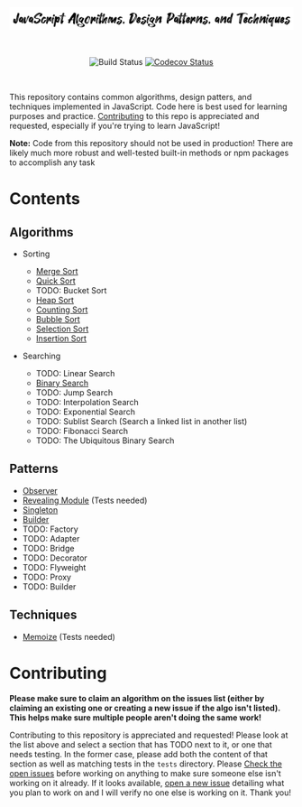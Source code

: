 <div align="center">

<img src="https://raw.githubusercontent.com/nas5w/javascript-patterns/master/logo.png" alt="JavaScript Algorithms, Design Patterns, and Techniques" />

&nbsp;

![Build Status](https://travis-ci.org/nas5w/javascript-patterns.svg?branch=master)
[![Codecov Status](https://codecov.io/gh/nas5w/javascript-patterns/branch/master/graph/badge.svg)](https://codecov.io/gh/nas5w/javascript-patterns/branch/master)

</div>
<br />

This repository contains common algorithms, design patters, and techniques implemented in JavaScript. Code here is best used for learning purposes and practice. [Contributing](#Contributing) to this repo is appreciated and requested, especially if you're trying to learn JavaScript!

**Note:** Code from this repository should not be used in production! There are likely much more robust and well-tested built-in methods or npm packages to accomplish any task

# Contents

## Algorithms

- Sorting

  - [Merge Sort](https://github.com/ShantanuShinde/javascript-patterns/blob/master/src/algorithms/sorting/mergeSort.js)
  - [Quick Sort](https://github.com/ShantanuShinde/javascript-patterns/blob/master/src/algorithms/sorting/quickSort.js)
  - TODO: Bucket Sort
  - [Heap Sort](https://github.com/ShantanuShinde/javascript-patterns/blob/master/src/algorithms/sorting/heapSort.js)
  - [Counting Sort](https://github.com/ShantanuShinde/javascript-patterns/blob/master/src/algorithms/sorting/countingSort.js)
  - [Bubble Sort](https://github.com/ShantanuShinde/javascript-patterns/blob/master/src/algorithms/sorting/bubbleSort.js)
  - [Selection Sort](https://github.com/ShantanuShinde/javascript-patterns/blob/master/src/algorithms/sorting/selectionSort.js)
  - [Insertion Sort](https://github.com/ShantanuShinde/javascript-patterns/blob/master/src/algorithms/sorting/insertionSort.js)

- Searching

  - TODO: Linear Search
  - [Binary Search](https://github.com/ShantanuShinde/javascript-patterns/blob/master/src/algorithms/searching/binarySearch.js)
  - TODO: Jump Search
  - TODO: Interpolation Search
  - TODO: Exponential Search
  - TODO: Sublist Search (Search a linked list in another list)
  - TODO: Fibonacci Search
  - TODO: The Ubiquitous Binary Search

## Patterns

- [Observer](https://github.com/ShantanuShinde/javascript-patterns/blob/master/src/patterns/observer.js)
- [Revealing Module](https://github.com/ShantanuShinde/javascript-patterns/blob/master/src/patterns/revealing-module.js) (Tests needed)
- [Singleton](https://github.com/ShantanuShinde/javascript-patterns/blob/master/src/patterns/singleton.js)
- [Builder](https://github.com/ShantanuShinde/javascript-patterns/blob/master/src/patterns/builder.js)
- TODO: Factory
- TODO: Adapter
- TODO: Bridge
- TODO: Decorator
- TODO: Flyweight
- TODO: Proxy
- TODO: Builder

## Techniques

- [Memoize](https://github.com/ShantanuShinde/javascript-patterns/blob/master/src/techniques/memoize.js) (Tests needed)

# Contributing

**Please make sure to claim an algorithm on the issues list (either by claiming an existing one or creating a new issue if the algo isn't listed). This helps make sure multiple people aren't doing the same work!**

Contributing to this repository is appreciated and requested! Please look at the list above and select a section that has TODO next to it, or one that needs testing. In the former case, please add both the content of that section as well as matching tests in the `tests` directory. Please [Check the open issues](https://github.com/nas5w/javascript-patterns/issues) before working on anything to make sure someone else isn't working on it already. If it looks available, [open a new issue](https://github.com/nas5w/javascript-patterns/issues/new) detailing what you plan to work on and I will verify no one else is working on it. Thank you!
